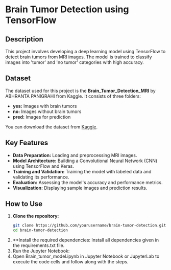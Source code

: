 # Brain Tumor Detection using TensorFlow

## Description

This project involves developing a deep learning model using TensorFlow to detect brain tumors from MRI images. The model is trained to classify images into 'tumor' and 'no tumor' categories with high accuracy.

## Dataset

The dataset used for this project is the **Brain_Tumor_Detection_MRI** by ABHRANTA PANIGRAHI from Kaggle. It consists of three folders:
- **yes:** Images with brain tumors
- **no:** Images without brain tumors
- **pred:** Images for prediction

You can download the dataset from [Kaggle](https://www.kaggle.com/abhrantapanigrahi/brain-tumor-detection-mri).

## Key Features

- **Data Preparation:** Loading and preprocessing MRI images.
- **Model Architecture:** Building a Convolutional Neural Network (CNN) using TensorFlow and Keras.
- **Training and Validation:** Training the model with labeled data and validating its performance.
- **Evaluation:** Assessing the model's accuracy and performance metrics.
- **Visualization:** Displaying sample images and prediction results.

## How to Use

1. **Clone the repository:**
   ```sh
   git clone https://github.com/yourusername/brain-tumor-detection.git
   cd brain-tumor-detection
2. **Install the required dependencies:
    Install all dependencies given in the requirements.txt file.
3. Run the Jupyter Notebook:
4. Open Brain_tumor_model.ipynb in Jupyter Notebook or JupyterLab to execute the code cells and follow along with the steps.
